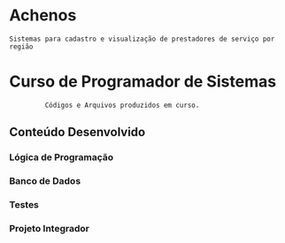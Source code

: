# Achenos
  
    Sistemas para cadastro e visualização de prestadores de serviço por região


# Curso de Programador de Sistemas
             Códigos e Arquivos produzidos em curso.
## Conteúdo Desenvolvido

### Lógica de Programação

### Banco de Dados

### Testes

### Projeto Integrador
